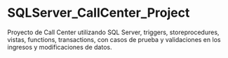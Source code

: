 # SQLServer_CallCenter_Project
Proyecto de Call Center utilizando SQL Server, triggers, storeprocedures, vistas, functions, transactions, con casos de prueba y validaciones en los ingresos y modificaciones de datos.
